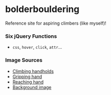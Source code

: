 # bolderbouldering
Reference site for aspiring climbers (like myself)!

### Six jQuery Functions
- `css`, `hover`, `click`, `attr`...

### Image Sources
- [Climbing handholds](http://www.ferno.com.au/Portals/0/images/Rock%20Climbing/Climbing%20Wall%20Accessories/OnTop%20School%20Climbing%20Holds_Image4.jpg)
- [Gripping hand](http://pre02.deviantart.net/45f5/th/pre/i/2011/033/6/c/back_of_hand_sketch_by_seeshi_suin-d38nqvw.jpg)
- [Reaching hand](https://s-media-cache-ak0.pinimg.com/564x/55/80/30/55803077c1829e953172b058327ed1ff.jpg)
- [Background image](http://www.wikihow.com/images/f/fc/Belay-for-Rock-Climbing-Step-4.jpg)
